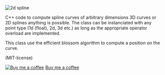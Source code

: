 <img src="http://rodolphe-vaillant.fr/images/2016-06/spline.png" alt="2d spline">


C++ code to compute spline curves of arbitrary dimensions
3D curves or 2D splines anything is possible.
The class can be instanciated with any point type (1d (float), 2d, 3d etc.)
as long as the appropriate operator overload are implemented.
 
This class use the efficient blossom algorithm to compute a position on the curve.

(MIT-license)

<link href="https://fonts.googleapis.com/css?family=Cookie" rel="stylesheet"><a class="bmc-button" target="_blank" href="https://www.buymeacoffee.com/jBnA3c2Fw"><img src="https://www.buymeacoffee.com/assets/img/BMC-btn-logo.svg" alt="Buy me a coffee"><span style="margin-left:5px">Buy me a coffee</span></a>
